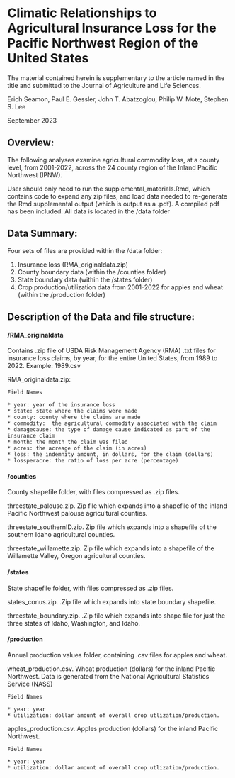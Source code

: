 # Climatic Relationships to Agricultural Insurance Loss for the Pacific Northwest Region of the United States

The material contained herein is supplementary to the article named in the title and submitted to the Journal of Agriculture and Life Sciences.

Erich Seamon, Paul E. Gessler, John T. Abatzoglou, Philip W. Mote, Stephen S. Lee 

September 2023

## Overview:

The following analyses examine agricultural commodity loss, at a county level, from 2001-2022, across the 24 county region of the Inland Pacific Northwest (IPNW). 

User should only need to run the supplemental_materials.Rmd, which contains code to expand any zip files, and load data needed to re-generate the Rmd supplemental output (which is output as a .pdf).  A compiled pdf has been included.  All data is located in the /data folder

## Data Summary:

Four sets of files are provided within the /data folder:

1. Insurance loss (RMA_originaldata.zip)
2. County boundary data (within the /counties folder)
3. State boundary data (within the /states folder)
4. Crop production/utilization data from 2001-2022 for apples and wheat (within the /production folder)

## Description of the Data and file structure:

#### /RMA_originaldata

Contains .zip file of USDA Risk Management Agency (RMA) .txt files for insurance loss claims, by year, for the entire United States, from 1989 to 2022. Example: 1989.csv


RMA_originaldata.zip: 


    Field Names

    * year: year of the insurance loss
    * state: state where the claims were made
    * county: county where the claims are made
    * commodity:  the agricultural commodity associated with the claim
    * damagecause: the type of damage cause indicated as part of the insurance claim
    * month: the month the claim was filed
    * acres: the acreage of the claim (in acres)
    * loss: the indemnity amount, in dollars, for the claim (dollars)
    * lossperacre: the ratio of loss per acre (percentage)


#### /counties

County shapefile folder, with files compressed as .zip files.

 
threestate_palouse.zip.  Zip file which expands into a shapefile of the inland Pacific Northwest palouse agricultural counties.

threestate_southernID.zip.  Zip file which expands into a shapefile of the southern Idaho agricultural counties.

threestate_willamette.zip.  Zip file which expands into a shapefile of the Willamette Valley, Oregon agricultural counties.
   
   
#### /states

State shapefile folder, with files compressed as .zip files.


states_conus.zip.  .Zip file which expands into state boundary shapefile.

threestate_boundary.zip. .Zip file which expands into shape file for just the three states of Idaho, Washington, and Idaho.

#### /production

Annual production values folder, containing .csv files for apples and wheat.

  
wheat_production.csv.  Wheat production (dollars) for the inland Pacific Northwest.  Data is generated from the National Agricultural Statistics Service (NASS)
  
    
    Field Names
    
    * year: year 
    * utilization: dollar amount of overall crop utlization/production.
    

apples_production.csv.  Apples production (dollars) for the inland Pacific Northwest.
  
    
    Field Names
    
    * year: year 
    * utilization: dollar amount of overall crop utlization/production.
